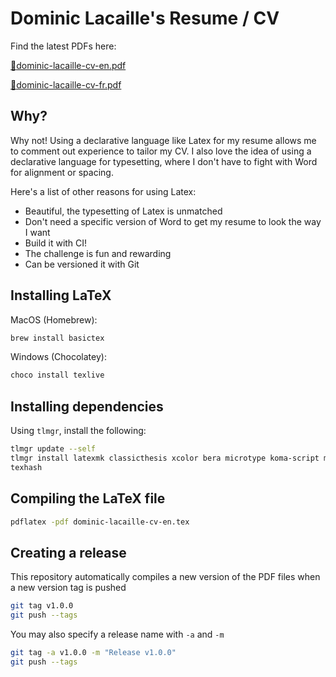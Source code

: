 # Dominic Lacaille's Resume / CV

Find the latest PDFs here:

[:page_facing_up:dominic-lacaille-cv-en.pdf](https://github.com/dlacaille/resume/releases/latest/download/dominic-lacaille-cv-en.pdf)

[:page_facing_up:dominic-lacaille-cv-fr.pdf](https://github.com/dlacaille/resume/releases/latest/download/dominic-lacaille-cv-fr.pdf)

## Why?

Why not! Using a declarative language like Latex for my resume allows me to comment out experience to tailor my CV. I also love the idea of using a declarative language for typesetting, where I don't have to fight with Word for alignment or spacing.

Here's a list of other reasons for using Latex:
- Beautiful, the typesetting of Latex is unmatched
- Don't need a specific version of Word to get my resume to look the way I want
- Build it with CI!
- The challenge is fun and rewarding
- Can be versioned it with Git

## Installing LaTeX

MacOS (Homebrew):

```sh
brew install basictex
```

Windows (Chocolatey):

```sh
choco install texlive
```

## Installing dependencies

Using `tlmgr`, install the following:

```sh
tlmgr update --self
tlmgr install latexmk classicthesis xcolor bera microtype koma-script mparhack palatino mathpazo fpl booktabs textcase titlesec tocloft footmisc caption currvita ragged2e everysel enumitem wrapfig fourier opensans fontaxes xkeyval fontawesome5 datenumber numprint preprint sectsty babel-french pgf
texhash
```

## Compiling the LaTeX file

```sh
pdflatex -pdf dominic-lacaille-cv-en.tex
```

## Creating a release

This repository automatically compiles a new version of the PDF files when a new version tag is pushed

```sh
git tag v1.0.0
git push --tags
```

You may also specify a release name with `-a` and `-m`

```sh
git tag -a v1.0.0 -m "Release v1.0.0"
git push --tags
```
